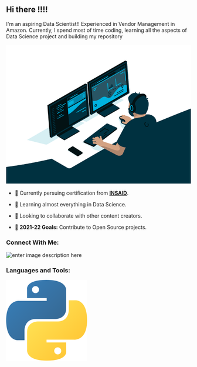 
## Hi there !!!!
 I'm an aspiring Data Scientist!! Experienced in Vendor Management in Amazon. Currently, I spend most of time coding, learning all the aspects of Data Science project and building my repository

[![GIF](https://github.com/coldperformer/coldperformer/raw/master/gifs/developer.gif)](https://github.com/coldperformer/coldperformer/blob/master/gifs/developer.gif)

-   🔭  Currently persuing certification from  **[INSAID](https://www.insaid.co/)**.
    
-   🌱  Learning almost everything in Data Science.
    
-   👯  Looking to collaborate with other content creators.
    
-   🥅  **2021-22 Goals:**  Contribute to Open Source projects.


    
    

### **Connect With Me**:

  ![enter image description here](https://cdn-icons-png.flaticon.com/512/174/174857.png)[](https://www.linkedin.com/in/pallavi-mondal-66b59b5b/https://www.linkedin.com/in/pallavi-mondal-66b59b5b/)

### [](https://github.com/coldperformer/coldperformer#languages-and-tools)**Languages and Tools**:

[![Python](https://github.com/coldperformer/coldperformer/raw/master/tools-&-languages/python.svg)](https://docs.python.org/3/)



